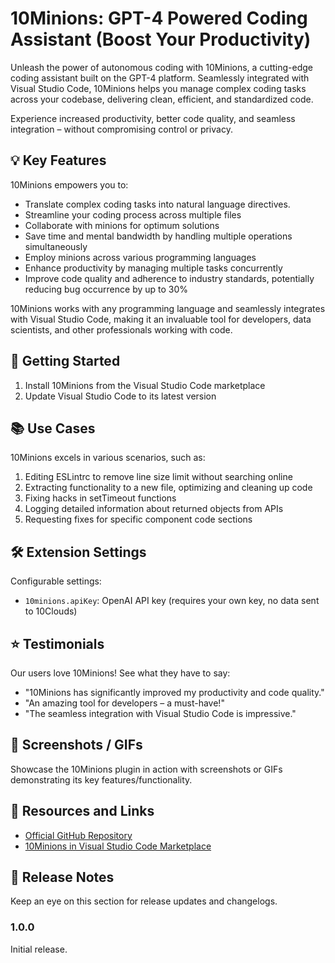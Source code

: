# 10Minions: GPT-4 Powered Coding Assistant (Boost Your Productivity)

Unleash the power of autonomous coding with 10Minions, a cutting-edge coding assistant built on the GPT-4 platform. Seamlessly integrated with Visual Studio Code, 10Minions helps you manage complex coding tasks across your codebase, delivering clean, efficient, and standardized code.

Experience increased productivity, better code quality, and seamless integration – without compromising control or privacy.

## 💡 Key Features

10Minions empowers you to:

- Translate complex coding tasks into natural language directives.
- Streamline your coding process across multiple files
- Collaborate with minions for optimum solutions
- Save time and mental bandwidth by handling multiple operations simultaneously
- Employ minions across various programming languages
- Enhance productivity by managing multiple tasks concurrently
- Improve code quality and adherence to industry standards, potentially reducing bug occurrence by up to 30%

10Minions works with any programming language and seamlessly integrates with Visual Studio Code, making it an invaluable tool for developers, data scientists, and other professionals working with code.

## 🚀 Getting Started

1. Install 10Minions from the Visual Studio Code marketplace
2. Update Visual Studio Code to its latest version

## 📚 Use Cases

10Minions excels in various scenarios, such as:

1. Editing ESLintrc to remove line size limit without searching online
2. Extracting functionality to a new file, optimizing and cleaning up code
3. Fixing hacks in setTimeout functions
4. Logging detailed information about returned objects from APIs
5. Requesting fixes for specific component code sections

## 🛠️ Extension Settings

Configurable settings:

- `10minions.apiKey`: OpenAI API key (requires your own key, no data sent to 10Clouds)

## ⭐ Testimonials

Our users love 10Minions! See what they have to say:

- "10Minions has significantly improved my productivity and code quality."
- "An amazing tool for developers – a must-have!"
- "The seamless integration with Visual Studio Code is impressive."

## 📸 Screenshots / GIFs

Showcase the 10Minions plugin in action with screenshots or GIFs demonstrating its key features/functionality.

## 💼 Resources and Links

- [Official GitHub Repository](https://github.com/10clouds/10Minions)
- [10Minions in Visual Studio Code Marketplace](https://marketplace.visualstudio.com/items?itemName=10clouds.10Minions)

## 📝 Release Notes

Keep an eye on this section for release updates and changelogs.

### 1.0.0

Initial release.